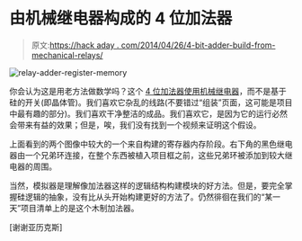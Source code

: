 # 由机械继电器构成的 4 位加法器

> 原文:[https://hack aday . com/2014/04/26/4-bit-adder-build-from-mechanical-relays/](https://hackaday.com/2014/04/26/4-bit-adder-built-from-mechanical-relays/)

![relay-adder-register-memory](../Images/ecb79c95cf857244dfc87b95c3cd765c.png)

你会认为这是用老方法做数学吗？这个 [4 位加法器使用机械继电器](http://www.brainlubeonline.com/relaycomputer/RelayFramer.html)，而不是基于硅的开关(即晶体管)。我们喜欢它杂乱的线路(不要错过“组装”页面，这可能是项目中最有趣的部分)。我们喜欢干净整洁的成品。我们喜欢它，是因为它的运行必然会带来有益的效果；但是，唉，我们没有找到一个视频来证明这个假设。

上面看到的两个图像中较大的一个来自构建的寄存器内存阶段。右下角的黑色继电器由一个兄弟环连接，在整个东西被植入项目框之前，这些兄弟环被添加到较大继电器的周围。

当然，模拟器是理解像加法器这样的逻辑结构构建模块的好方法。但是，要完全掌握硅逻辑的抽象，没有比从头开始构建更好的方法了。仍然徘徊在我们的“某一天”项目清单上的是这个木制加法器。

[谢谢亚历克斯]